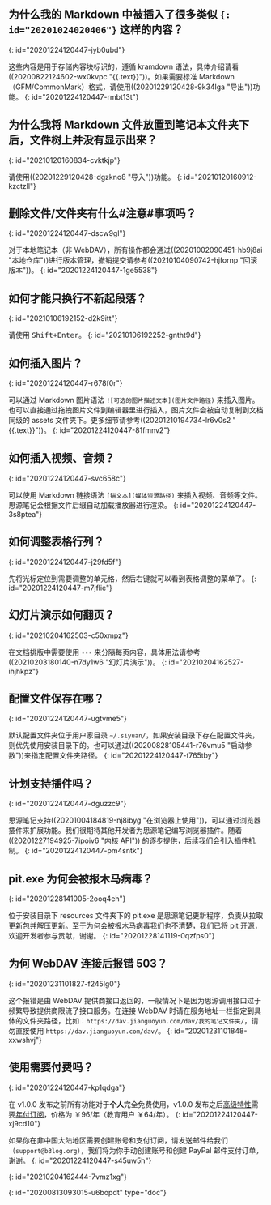 ## 为什么我的 Markdown 中被插入了很多类似 `{: id="20201024020406"}` 这样的内容？
{: id="20201224120447-jyb0ubd"}

这些内容是用于存储内容块标识的，遵循 kramdown 语法，具体介绍请看((20200822124602-wx0kvpc "{{.text}}"))。如果需要标准 Markdown （GFM/CommonMark）格式，请使用((20201229120428-9k34lga "导出"))功能。
{: id="20201224120447-rmbt13t"}

## 为什么我将 Markdown 文件放置到笔记本文件夹下后，文件树上并没有显示出来？
{: id="20210120160834-cvktkjp"}

请使用((20201229120428-dgzkno8 "导入"))功能。
{: id="20210120160912-kzctzll"}

## 删除文件/文件夹有什么#注意#事项吗？
{: id="20201224120447-dscw9gl"}

对于本地笔记本（非 WebDAV），所有操作都会通过((20201002090451-hb9j8ai "本地仓库"))进行版本管理，撤销提交请参考((20210104090742-hjfornp "回滚版本"))。
{: id="20201224120447-1ge5538"}

## 如何才能只换行不新起段落？
{: id="20210106192152-d2k9itt"}

请使用 <kbd>Shift+Enter</kbd>。
{: id="20210106192252-gntht9d"}

## 如何插入图片？
{: id="20201224120447-r678f0r"}

可以通过 Markdown 图片语法 `![可选的图片描述文本](图片文件路径)` 来插入图片。也可以直接通过拖拽图片文件到编辑器里进行插入，图片文件会被自动复制到文档同级的 assets 文件夹下。更多细节请参考((20201210194734-lr6v0s2 "{{.text}}"))。
{: id="20201224120447-81fmnv2"}

## 如何插入视频、音频？
{: id="20201224120447-svc658c"}

可以使用 Markdown 链接语法 `[锚文本](媒体资源路径)` 来插入视频、音频等文件。思源笔记会根据文件后缀自动加载播放器进行渲染。
{: id="20201224120447-3s8ptea"}

## 如何调整表格行列？
{: id="20201224120447-j29fd5f"}

先将光标定位到需要调整的单元格，然后右键就可以看到表格调整的菜单了。
{: id="20201224120447-m7jflie"}

## 幻灯片演示如何翻页？
{: id="20210204162503-c50xmpz"}

在文档排版中需要使用 `---` 来分隔每页内容，具体用法请参考((20210203180140-n7dy1w6 "幻灯片演示"))。
{: id="20210204162527-ihjhkpz"}

## 配置文件保存在哪？
{: id="20201224120447-ugtvme5"}

默认配置文件夹位于用户家目录 `~/.siyuan/`，如果安装目录下存在配置文件夹，则优先使用安装目录下的。也可以通过((20200828105441-r76vmu5 "启动参数"))来指定配置文件夹路径。
{: id="20201224120447-t765tby"}

## 计划支持插件吗？
{: id="20201224120447-dguzzc9"}

思源笔记支持((20201004184819-nj8ibyg "在浏览器上使用"))，可以通过浏览器插件来扩展功能。我们很期待其他开发者为思源笔记编写浏览器插件。随着((20201227194925-7ipoiv6 "内核 API")) 的逐步提供，后续我们会引入插件机制。
{: id="20201224120447-pm4sntk"}

## pit.exe 为何会被报木马病毒？
{: id="20201228141005-2ooq4eh"}

位于安装目录下 resources 文件夹下的 pit.exe 是思源笔记更新程序，负责从拉取更新包并解压更新。至于为何会被报木马病毒我们也不清楚，我们已将 [pit 开源](https://github.com/siyuan-note/pit)，欢迎开发者参与贡献，谢谢。
{: id="20201228141119-0qzfps0"}

## 为何 WebDAV 连接后报错 503？
{: id="20201231101827-f245lg0"}

这个报错是由 WebDAV 提供商接口返回的，一般情况下是因为思源调用接口过于频繁导致提供商限流了接口服务。在连接 WebDAV 时请在服务地址一栏指定到具体的文件夹路径，比如：`https://dav.jianguoyun.com/dav/我的笔记文件夹/`，请勿直接使用 `https://dav.jianguoyun.com/dav/`。
{: id="20201231101848-xxwshvj"}

## 使用需要付费吗？
{: id="20201224120447-kp1qdga"}

在 v1.0.0 发布之前所有功能对于**个人**完全免费使用，v1.0.0 发布之后[高级特性](https://github.com/siyuan-note/siyuan/projects/1)需要[年付订阅](https://ld246.com/subscribe/siyuan)，价格为 ￥96/年（教育用户 ￥64/年）。
{: id="20201224120447-xj9cd10"}

如果你在非中国大陆地区需要创建账号和支付订阅，请发送邮件给我们（`support@b3log.org`），我们将为你手动创建账号和创建 PayPal 邮件支付订单，谢谢。
{: id="20201224120447-s45uw5h"}

{: id="20210204162444-7vmz1xg"}


{: id="20200813093015-u6bopdt" type="doc"}
